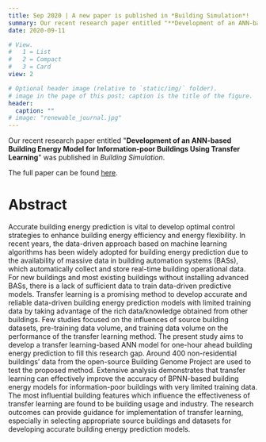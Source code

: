 ```yaml
---
title: Sep 2020 | A new paper is published in *Building Simulation*!
summary: Our recent research paper entitled "**Development of an ANN-based Building Energy Model for Information-poor Buildings Using Transfer Learning**" was published in *Building Simulation*. 
date: 2020-09-11

# View.
#   1 = List
#   2 = Compact
#   3 = Card
view: 2

# Optional header image (relative to `static/img/` folder).
# image in the page of this post; caption is the title of the figure.
header:
  caption: ""   
# image: "renewable_journal.jpg"   
---
```




Our recent research paper entitled "**Development of an ANN-based Building Energy Model for Information-poor Buildings Using Transfer Learning**" was published in *Building Simulation*.

The full paper can be found [here](https://link.springer.com/article/10.1007/s12273-020-0711-5).

# Abstract

Accurate building energy prediction is vital to develop optimal control strategies to enhance building energy efficiency and energy flexibility. In recent years, the data-driven approach based on machine learning algorithms has been widely adopted for building energy prediction due to the availability of massive data in building automation systems (BASs), which automatically collect and store real-time building operational data. For new buildings and most existing buildings without installing advanced BASs, there is a lack of sufficient data to train data-driven predictive models. Transfer learning is a promising method to develop accurate and reliable data-driven building energy prediction models with limited training data by taking advantage of the rich data/knowledge obtained from other buildings. Few studies focused on the influences of source building datasets, pre-training data volume, and training data volume on the performance of the transfer learning method. The present study aims to develop a transfer learning-based ANN model for one-hour ahead building energy prediction to fill this research gap. Around 400 non-residential buildings’ data from the open-source Building Genome Project are used to test the proposed method. Extensive analysis demonstrates that transfer learning can effectively improve the accuracy of BPNN-based building energy models for information-poor buildings with very limited training data. The most influential building features which influence the effectiveness of transfer learning are found to be building usage and industry. The research outcomes can provide guidance for implementation of transfer learning, especially in selecting appropriate source buildings and datasets for developing accurate building energy prediction models.